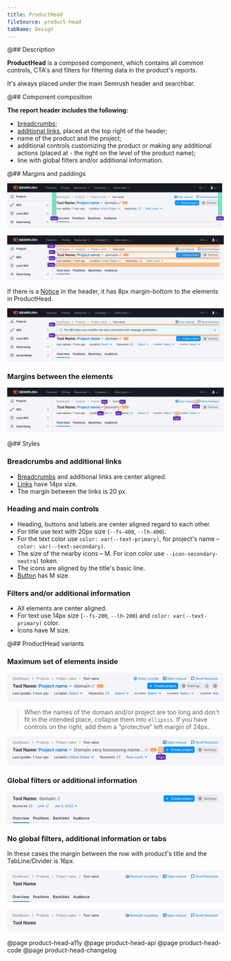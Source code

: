 ```yaml
---
title: ProductHead
fileSource: product-head
tabName: Design
---
```


@## Description

**ProductHead** is a composed component, which contains all common controls, CTA's and filters for filtering data in the product's reports.

It's always placed under the main Semrush header and searchbar.

@## Component composition

**The report header includes the following:**

- [breadcrumbs](/components/breadcrumbs/);
- [additional links](/patterns/links-order), placed at the top right of the header;
- name of the product and the project;
- additional controls customizing the product or making any additional actions (placed at - the right on the level of the product name);
- line with global filters and/or additional information.

@## Margins and paddings

![product-head paddings](static/padding-left-right.png)

![product-head margins](static/margins.png)

If there is a [Notice](/components/notice/) in the header, it has 8px margin-bottom to the elements in ProductHead.

![product-head notice-margins](static/notice-margins.png)

### Margins between the elements

![product-head element sizes](static/elements-margins.png)

@## Styles

### Breadcrumbs and additional links

- [Breadcrumbs](/components/breadcrumbs/) and additional links are center aligned.
- [Links](/components/link/) have 14px size.
- The margin between the links is 20 px.

### Heading and main controls

- Heading, buttons and labels are center aligned regard to each other.
- For title use text with 20px size (`--fs-400`, `--lh-400`).
- For the text color use `color: var(--text-primary)`, for project's name – `color: var(--text-secondary)`.
- The size of the nearby icons – M. For icon color use `--icon-secondary-neutral` token.
- The icons are aligned by the title's basic line.
- [Button](/components/button/) has M size.

### Filters and/or additional information

- All elements are center aligned.
- For text use 14px size (`--fs-200`, `--lh-200`) and `color: var(--text-primary)` color.
- Icons have M size.

@## ProductHead variants

### Maximum set of elements inside

![max element product-head](static/max-info.png)

> When the names of the domain and/or project are too long and don't fit in the intended place, collapse them into `ellipsis`. If you have controls on the right, add them a “protective” left margin of 24px.

![title in ellipsis and controls margin](static/ellipsis-and-margin.png)

### Global filters or additional information

![short product-head](static/short-info.png)

### No global filters, additional information or tabs

In these cases the margin between the row with product's title and the TabLine/Divider is 16px.

![product-head without filters](static/without-filters.png)

![product-head without filters](static/min-info.png)

@page product-head-a11y
@page product-head-api
@page product-head-code
@page product-head-changelog
